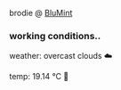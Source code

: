 brodie @ [BluMint](https://www.linkedin.com/company/blumint-io/)

<!--weather_start-->
### working conditions..

weather: overcast clouds ☁️

temp: 19.14 °C 👕

<!--weather_end-->
